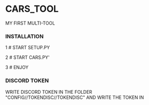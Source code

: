 # CARS_TOOL


MY FIRST MULTI-TOOL 

### INSTALLATION ###

1 # START SETUP.PY

2 # START CARS.PY'

3 # ENJOY

### DISCORD TOKEN ###

WRITE DISCORD TOKEN IN THE FOLDER "CONFIG//TOKENDISC//TOKENDISC" AND WRITE THE TOKEN IN 

